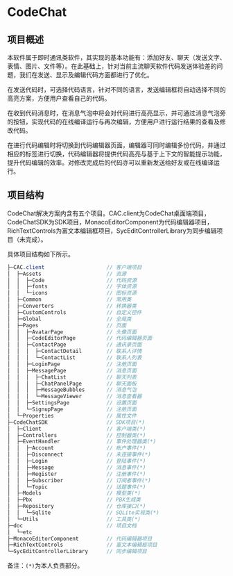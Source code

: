 # CodeChat

## 项目概述

本软件属于即时通讯类软件，其实现的基本功能有：添加好友、聊天（发送文字、表情、图片、文件等）。在此基础上，针对当前主流聊天软件代码发送体验差的问题，我们在发送、显示及编辑代码方面都进行了优化。

在发送代码时，可选择代码语言，针对不同的语言，发送编辑框将自动选择不同的高亮方案，方便用户查看自己的代码。

在收到代码消息时，在消息气泡中将会对代码进行高亮显示，并可通过消息气泡旁的按钮，实现代码的在线编译运行与再次编辑，方便用户进行运行结果的查看及修改代码。

在进行代码编辑时将切换到代码编辑器页面，编辑器可同时编辑多份代码，并通过相应的标签进行切换，代码编辑器将提供代码高亮与基于上下文的智能提示功能，提升代码编辑的效率。对修改完成后的代码亦可以重新发送给好友或在线编译运行。



## 项目结构

CodeChat解决方案内含有五个项目。CAC.client为CodeChat桌面端项目，CodeChatSDK为SDK项目，MonacoEditorComponent为代码编辑器项目，RichTextControls为富文本编辑框项目，SycEditControllerLibrary为同步编辑项目（未完成）。

具体项目结构如下所示。

```c#
├─CAC.client                    // 客户端项目
│  ├─Assets                     // 资源
│  │  ├─Code                    // 代码资源
│  │  ├─fonts                   // 字体资源
│  │  └─icons                   // 图标资源
│  ├─Common                     // 常用类
│  ├─Converters                 // 转换器类
│  ├─CustomControls             // 自定义控件
│  ├─Global                     // 全局类
│  ├─Pages                      // 页面
│  │  ├─AvatarPage              // 头像页面
│  │  ├─CodeEditorPage          // 代码编辑器页面
│  │  ├─ContactPage             // 通讯录页面
│  │  │  ├─ContactDetail        // 联系人详情
│  │  │  └─ContactList          // 联系人列表
│  │  ├─LoginPage               // 注册页面
│  │  ├─MessagePage             // 消息页面
│  │  │  ├─ChatList             // 聊天列表
│  │  │  ├─ChatPanelPage        // 聊天面板
│  │  │  ├─MessageBubbles       // 消息气泡
│  │  │  └─MessageViewer        // 消息查看器
│  │  ├─SettingsPage            // 设置页面
│  │  └─SignupPage              // 注册页面
│  └─Properties                 // 属性文件
├─CodeChatSDK                   // SDK项目(*)
│  ├─Client                     // 客户端类(*)
│  ├─Controllers                // 控制器类(*)
│  ├─EventHandler               // 事件处理器类(*)
│  │  ├─Account                 // 帐户事件(*)
│  │  ├─Disconnect              // 未连接事件(*)
│  │  ├─Login                   // 登陆事件(*)
│  │  ├─Message                 // 消息事件(*)
│  │  ├─Register                // 注册事件(*)
│  │  ├─Subscriber              // 订阅者事件(*)
│  │  └─Topic                   // 话题事件(*)
│  ├─Models                     // 模型类(*)
│  ├─Pbx                        // PBX生成类
│  ├─Repository                 // 仓库接口(*)
│  │  └─Sqlite                  // SQLite实现类(*)
│  └─Utils                      // 工具类(*)
├─doc                           // 项目文档
│  └─etc
├─MonacoEditorComponent         // 代码编辑器项目
├─RichTextControls              // 富文本编辑框项目
└─SycEditControllerLibrary      // 同步编辑项目
```

备注：`(*)`为本人负责部分。
